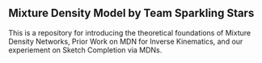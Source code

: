 ## Mixture Density Model by Team Sparkling Stars

This is a repository for introducing the theoretical foundations of Mixture Density Networks, Prior Work on MDN for Inverse Kinematics, and our experiement on Sketch Completion via MDNs.
